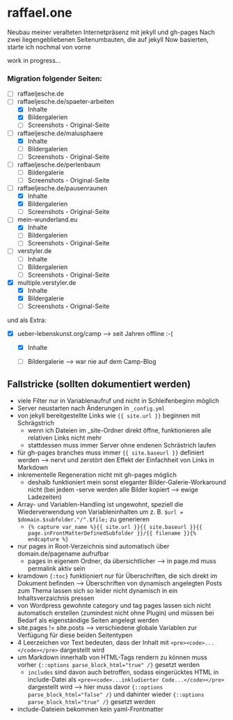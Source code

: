 # raffael.one
Neubau meiner veralteten Internetpräsenz mit jekyll und gh-pages
Nach zwei liegengebliebenen Seitenumbauten, die auf jekyll Now basierten, starte ich nochmal von vorne

work in progress...


### Migration folgender Seiten:

- [ ] raffaeljesche.de
- [ ] raffaeljesche.de/spaeter-arbeiten
  - [x] Inhalte
  - [x] Bildergalerien
  - [ ] Screenshots - Original-Seite
- [ ] raffaeljesche.de/malusphaere
  - [x] Inhalte
  - [ ] Bildergalerien
  - [ ] Screenshots - Original-Seite
- [ ] raffaeljesche.de/perlenbaum
  - [ ] Bildergalerie
  - [ ] Screenshots - Original-Seite
- [ ] raffaeljesche.de/pausenraunen
  - [x] Inhalte
  - [x] Bildergalerien
  - [ ] Screenshots - Original-Seite
- [ ] mein-wunderland.eu
  - [x] Inhalte
  - [ ] Bildergalerien
  - [ ] Screenshots - Original-Seite
- [ ] verstyler.de
  - [ ] Inhalte
  - [ ] Bildergalerien
  - [ ] Screenshots - Original-Seite
- [x] multiple.verstyler.de
  - [x] Inhalte
  - [x] Bildergalerie
  - [ ] Screenshots - Original-Seite
  
und als Extra:

- [x] ueber-lebenskunst.org/camp --> seit Jahren offline :-(
  - [x] Inhalte
  - [ ] Bildergalerie --> war nie auf dem Camp-Blog


## Fallstricke (sollten dokumentiert werden)

- viele Filter nur in Variablenaufruf und nicht in Schleifenbeginn möglich
- Server neustarten nach Änderungen in `_config.yml`
- von jekyll bereitgestellte Links wie `{{ site.url }}` beginnen mit Schrägstrich
  - wenn ich Dateien im _site-Ordner direkt öffne, funktionieren alle relativen Links nicht mehr
  - stattdessen muss immer Server ohne endenen Schrästrich laufen
- für gh-pages branches muss immer `{{ site.baseurl }}` definiert werden --> nervt und zerstört den Effekt der Einfachheit von Links in Markdown
- inkrementelle Regeneration nicht mit gh-pages möglich
  - deshalb funktioniert mein sonst eleganter Bilder-Galerie-Workaround nicht (bei jedem -serve werden alle Bilder kopiert --> ewige Ladezeiten)
- Array- und Variablen-Handling ist ungewohnt, speziell die Wiederverwendung von Variableninhalten um z. B. `$url = $domain.$subfolder."/".$file;` zu generieren
  - `{% capture var_name %}{{ site.url }}{{ site.baseurl }}{{ page.inFrontMatterDefinedSubfolder }}/{{ filename }}{% endcapture %}`
- nur pages in Root-Verzeichnis sind automatisch über domain.de/pagename aufrufbar
  - pages in eigenem Ordner, da übersichtlicher --> in page.md muss permalink aktiv sein
- kramdown `{:toc}` funktioniert nur für Überschriften, die sich direkt im Dokument befinden --> Überschriften von dynamisch angelegten Posts zum Thema lassen sich so leider nicht dynamisch in ein Inhaltsverzaichnis pressen
- von Wordpress gewohnte category und tag pages lassen sich nicht automatisch erstellen (zumindest nicht ohne Plugin) und müssen bei Bedarf als eigenständige Seiten angelegt werden
- site.pages != site.posts --> verschiedene globale Variablen zur Verfügung für diese beiden Seitentypen
- 4 Leerzeichen vor Text bedeuten, dass der Inhalt mit `<pre><code>...</code></pre>` dargestellt wird
- um Markdown innerhalb von HTML-Tags rendern zu können muss vorher `{::options parse_block_html="true" /}` gesetzt werden
  - `includes` sind davon auch betroffen, sodass eingerücktes HTML in include-Datei als `<pre><code>...inkludierter Code...</code></pre>` dargestellt wird --> hier muss davor `{::options parse_block_html="false" /}` und dahinter wieder `{::options parse_block_html="true" /}` gesetzt werden
- include-Dateiein bekommen kein yaml-Frontmatter


